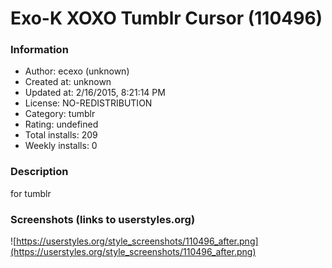 # Exo-K XOXO Tumblr Cursor (110496)

### Information
- Author: ecexo (unknown)
- Created at: unknown
- Updated at: 2/16/2015, 8:21:14 PM
- License: NO-REDISTRIBUTION
- Category: tumblr
- Rating: undefined
- Total installs: 209
- Weekly installs: 0


### Description
for tumblr


### Screenshots (links to userstyles.org)
![https://userstyles.org/style_screenshots/110496_after.png](https://userstyles.org/style_screenshots/110496_after.png)


